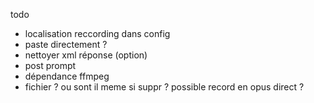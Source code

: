 todo

- localisation reccording dans config
- paste directement ?
- nettoyer xml réponse (option)
- post prompt
- dépendance ffmpeg
- fichier ? ou sont il meme si suppr ? possible record en opus direct ?
